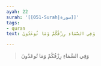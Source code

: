 ```yaml
---
ayah: 22
surah: '[[051-Surah|سورة]]'
tags:
- quran
text: وَفِي السَّمَاءِ رِزْقُكُمْ وَمَا تُوعَدُونَ

---
```

> وَفِي السَّمَاءِ رِزْقُكُمْ وَمَا تُوعَدُونَ
